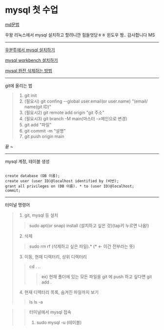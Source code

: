 # mysql 첫 수업
[md문법](URL, "https://velog.io/@genii-grace/.md-MarkDown-%EB%A7%88%ED%81%AC%EB%8B%A4%EC%9A%B4-%EB%AC%B8%EB%B2%95-%EC%A0%95%EB%A6%AC")

우왕 리눅스에서 mysql 설치하고 할려니깐 힘들엇당ㅎㅎ 윈도우 짱.. 감사합니다 MS 

---
[우분투에서 mysql 설치하기](URL, "https://apost.dev/sql-ubuntu-mysql-seolci-mic-hwangyeong-seoljeong/")

[mysql workbench 설치하기](URL, "https://ko.linux-console.net/?p=14987")

[mysql 완전 삭제하는 방법](URL, "https://2vup.com/ubuntu-remove-mysql/")

- - -
git에 올리는 법 
> 1. git init
> 2. (필요시) git confing --global user.email(or user.name) "(email/ name(git ID)"
> 3. (필요시2) git remote add origin "git 주소"
> 4. (필요시3) git branch -M main(마스터 ->메인으로 변경)
> 5. git add "파일"
> 6. git commit -m "설명"
> 7. git push origin main

끝 ~

- - -
mysql 계정, 테이블 생성

``` mysql  

create database (DB 이름);
create user (user ID)@localhost identified by (비번);
grant all privileges on (DB 이름). * to (user ID)@localhost;
commit;

```

- - - 
터미널 명령어 

> 1. git, mysql 등 설치
> >sudo apt(or snap) install (설치하고 싶은 것)(tap키 누르면 나옴!) 
> 2. 삭제
> >sudo rm rf (삭제하고 싶은 파일).* (* <- 이건 전부라는 뜻)
> 3. 이동, 현재 디렉터리, 상위 디렉터리
> > cd    .    ..
> > > ex) 현재 폴더에 있는 모든 파일을 git 에 push 하고 싶다면 git add . 
> 4. 현재 디렉터리 목록, 숨겨진 파일까지 보기
> > ls    ls -a

>> 터미널에서 mysql 접속
>> 1. sudo mysql -u (테이블)

